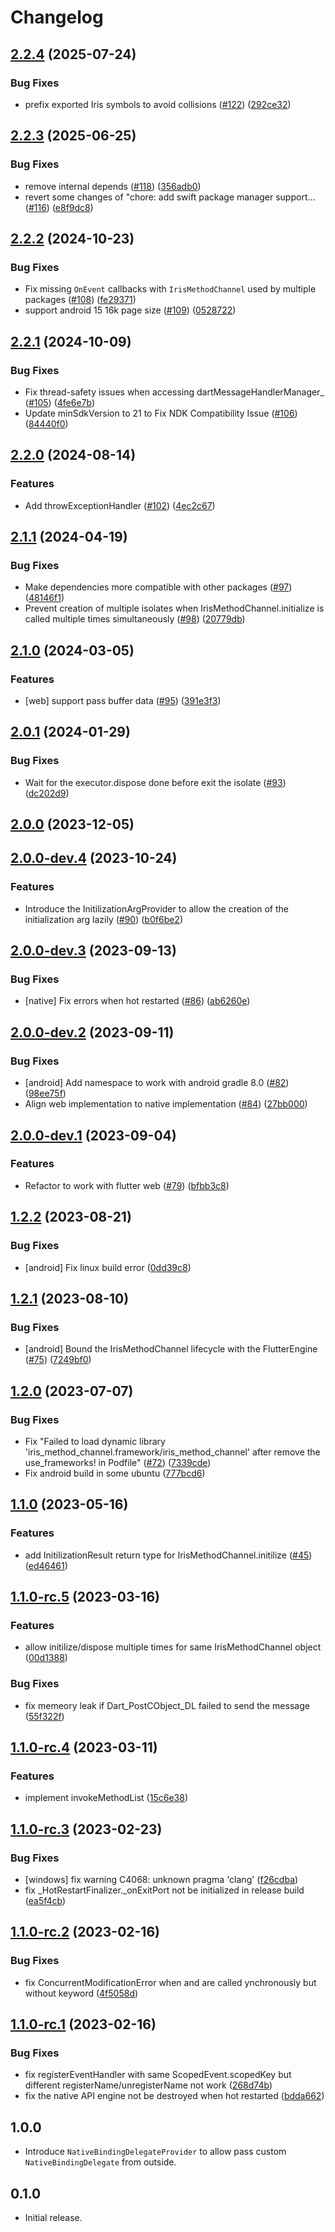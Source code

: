 # Changelog

## [2.2.4](https://github.com/AgoraIO-Extensions/iris_method_channel_flutter/compare/2.2.3...2.2.4) (2025-07-24)

### Bug Fixes

* prefix exported Iris symbols to avoid collisions ([#122](https://github.com/AgoraIO-Extensions/iris_method_channel_flutter/issues/122)) ([292ce32](https://github.com/AgoraIO-Extensions/iris_method_channel_flutter/commit/292ce32edaaf8ad8db9706a7c8bfc7d6ec4f613a))

## [2.2.3](https://github.com/AgoraIO-Extensions/iris_method_channel_flutter/compare/2.2.2...2.2.3) (2025-06-25)

### Bug Fixes

* remove internal depends ([#118](https://github.com/AgoraIO-Extensions/iris_method_channel_flutter/issues/118)) ([356adb0](https://github.com/AgoraIO-Extensions/iris_method_channel_flutter/commit/356adb04a054c1166d4cfc179bb8ba25ce0ee11e))
* revert some changes of "chore: add swift package manager support… ([#116](https://github.com/AgoraIO-Extensions/iris_method_channel_flutter/issues/116)) ([e8f9dc8](https://github.com/AgoraIO-Extensions/iris_method_channel_flutter/commit/e8f9dc8379f31b51a58292736f6328d2a03dbdc9))

## [2.2.2](https://github.com/AgoraIO-Extensions/iris_method_channel_flutter/compare/2.2.1...2.2.2) (2024-10-23)

### Bug Fixes

* Fix missing `OnEvent` callbacks with `IrisMethodChannel` used by multiple packages ([#108](https://github.com/AgoraIO-Extensions/iris_method_channel_flutter/issues/108)) ([fe29371](https://github.com/AgoraIO-Extensions/iris_method_channel_flutter/commit/fe29371f5de619cc4250ccdef7e5ac0a930f3f97))
* support android 15 16k page size ([#109](https://github.com/AgoraIO-Extensions/iris_method_channel_flutter/issues/109)) ([0528722](https://github.com/AgoraIO-Extensions/iris_method_channel_flutter/commit/05287229837ee4ceebb8a8045e0f4acef5f11caa))

## [2.2.1](https://github.com/AgoraIO-Extensions/iris_method_channel_flutter/compare/2.2.0...2.2.1) (2024-10-09)

### Bug Fixes

* Fix thread-safety issues when accessing dartMessageHandlerManager_ ([#105](https://github.com/AgoraIO-Extensions/iris_method_channel_flutter/issues/105)) ([4fe6e7b](https://github.com/AgoraIO-Extensions/iris_method_channel_flutter/commit/4fe6e7b5f881e5edcb305fd83821aa7bc19a932d))
* Update minSdkVersion to 21 to Fix NDK Compatibility Issue ([#106](https://github.com/AgoraIO-Extensions/iris_method_channel_flutter/issues/106)) ([84440f0](https://github.com/AgoraIO-Extensions/iris_method_channel_flutter/commit/84440f0cac78cd5f790c0f0a50b1476b6347090b))

## [2.2.0](https://github.com/AgoraIO-Extensions/iris_method_channel_flutter/compare/2.1.1...2.2.0) (2024-08-14)


### Features

* Add throwExceptionHandler ([#102](https://github.com/AgoraIO-Extensions/iris_method_channel_flutter/issues/102)) ([4ec2c67](https://github.com/AgoraIO-Extensions/iris_method_channel_flutter/commit/4ec2c676d6269784e36da3fa43f7dd90190f2963))

## [2.1.1](https://github.com/AgoraIO-Extensions/iris_method_channel_flutter/compare/2.1.0...2.1.1) (2024-04-19)


### Bug Fixes

* Make dependencies more compatible with other packages ([#97](https://github.com/AgoraIO-Extensions/iris_method_channel_flutter/issues/97)) ([48146f1](https://github.com/AgoraIO-Extensions/iris_method_channel_flutter/commit/48146f1d6c1a765012e87b7dc39ef1939828f1db))
* Prevent creation of multiple isolates when IrisMethodChannel.initialize is called multiple times simultaneously ([#98](https://github.com/AgoraIO-Extensions/iris_method_channel_flutter/issues/98)) ([20779db](https://github.com/AgoraIO-Extensions/iris_method_channel_flutter/commit/20779dbb11a93fdcf090cbd817ccc52d38794f8a))

## [2.1.0](https://github.com/AgoraIO-Extensions/iris_method_channel_flutter/compare/2.0.1...2.1.0) (2024-03-05)


### Features

* [web] support pass buffer data ([#95](https://github.com/AgoraIO-Extensions/iris_method_channel_flutter/issues/95)) ([391e3f3](https://github.com/AgoraIO-Extensions/iris_method_channel_flutter/commit/391e3f3083c84eae8a6f420ef4206dc3e50942ca))

## [2.0.1](https://github.com/AgoraIO-Extensions/iris_method_channel_flutter/compare/2.0.0...2.0.1) (2024-01-29)


### Bug Fixes

* Wait for the executor.dispose done before exit the isolate ([#93](https://github.com/AgoraIO-Extensions/iris_method_channel_flutter/issues/93)) ([dc202d9](https://github.com/AgoraIO-Extensions/iris_method_channel_flutter/commit/dc202d9e537c6cfdc702346f27c09fc2db77c53a))

## [2.0.0](https://github.com/AgoraIO-Extensions/iris_method_channel_flutter/compare/2.0.0-dev.4...2.0.0) (2023-12-05)

## [2.0.0-dev.4](https://github.com/AgoraIO-Extensions/iris_method_channel_flutter/compare/2.0.0-dev.3...2.0.0-dev.4) (2023-10-24)


### Features

* Introduce the InitilizationArgProvider to allow the creation of the initialization arg lazily ([#90](https://github.com/AgoraIO-Extensions/iris_method_channel_flutter/issues/90)) ([b0f6be2](https://github.com/AgoraIO-Extensions/iris_method_channel_flutter/commit/b0f6be203675bdfe89c86c0eb55c20b50519c3b1))

## [2.0.0-dev.3](https://github.com/AgoraIO-Extensions/iris_method_channel_flutter/compare/2.0.0-dev.2...2.0.0-dev.3) (2023-09-13)


### Bug Fixes

* [native] Fix errors when hot restarted ([#86](https://github.com/AgoraIO-Extensions/iris_method_channel_flutter/issues/86)) ([ab6260e](https://github.com/AgoraIO-Extensions/iris_method_channel_flutter/commit/ab6260ee461aa7e4363a993794c0956116a0ad9c))

## [2.0.0-dev.2](https://github.com/AgoraIO-Extensions/iris_method_channel_flutter/compare/2.0.0-dev.1...2.0.0-dev.2) (2023-09-11)


### Bug Fixes

* [android] Add namespace to work with android gradle 8.0 ([#82](https://github.com/AgoraIO-Extensions/iris_method_channel_flutter/issues/82)) ([98ee75f](https://github.com/AgoraIO-Extensions/iris_method_channel_flutter/commit/98ee75f31609ffd77b833a5636f3019b40c2bd39))
* Align web implementation to native implementation ([#84](https://github.com/AgoraIO-Extensions/iris_method_channel_flutter/issues/84)) ([27bb000](https://github.com/AgoraIO-Extensions/iris_method_channel_flutter/commit/27bb000f2b1910484db77571a3728a870c3fe871))

## [2.0.0-dev.1](https://github.com/AgoraIO-Extensions/iris_method_channel_flutter/compare/1.2.2...2.0.0-dev.1) (2023-09-04)


### Features

* Refactor to work with flutter web ([#79](https://github.com/AgoraIO-Extensions/iris_method_channel_flutter/issues/79)) ([bfbb3c8](https://github.com/AgoraIO-Extensions/iris_method_channel_flutter/commit/bfbb3c8525778dd4c64c65dc6287e5e24e52ee50))

## [1.2.2](https://github.com/AgoraIO-Extensions/iris_method_channel_flutter/compare/1.2.1...1.2.2) (2023-08-21)


### Bug Fixes

* [android] Fix linux build error ([0dd39c8](https://github.com/AgoraIO-Extensions/iris_method_channel_flutter/commit/0dd39c847140cf46e92bd34874158052100f67b8))

## [1.2.1](https://github.com/AgoraIO-Extensions/iris_method_channel_flutter/compare/1.2.0...1.2.1) (2023-08-10)


### Bug Fixes

* [android] Bound the IrisMethodChannel lifecycle with the FlutterEngine ([#75](https://github.com/AgoraIO-Extensions/iris_method_channel_flutter/issues/75)) ([7249bf0](https://github.com/AgoraIO-Extensions/iris_method_channel_flutter/commit/7249bf06b794572d405461b3e7c3b2a0d242a017))

## [1.2.0](https://github.com/AgoraIO-Extensions/iris_method_channel_flutter/compare/1.1.0...1.2.0) (2023-07-07)


### Bug Fixes

* Fix "Failed to load dynamic library 'iris_method_channel.framework/iris_method_channel' after remove the use_frameworks! in Podfile" ([#72](https://github.com/AgoraIO-Extensions/iris_method_channel_flutter/issues/72)) ([7339cde](https://github.com/AgoraIO-Extensions/iris_method_channel_flutter/commit/7339cdeebafe2b03658a26339b3442d1d1403ae3))
* Fix android build in some ubuntu ([777bcd6](https://github.com/AgoraIO-Extensions/iris_method_channel_flutter/commit/777bcd646e12b104c7b5d8a9328ff9daae2e6dc2))

## [1.1.0](https://github.com/AgoraIO-Extensions/iris_method_channel_flutter/compare/1.1.0-rc.5...1.1.0) (2023-05-16)


### Features

* add InitilizationResult return type for IrisMethodChannel.initilize ([#45](https://github.com/AgoraIO-Extensions/iris_method_channel_flutter/issues/45)) ([ed46461](https://github.com/AgoraIO-Extensions/iris_method_channel_flutter/commit/ed464616bdf65ccbb9fae1548968a8091200c71b))

## [1.1.0-rc.5](https://github.com/AgoraIO-Extensions/iris_method_channel_flutter/compare/1.1.0-rc.4...1.1.0-rc.5) (2023-03-16)


### Features

* allow initilize/dispose multiple times for same IrisMethodChannel object ([00d1388](https://github.com/AgoraIO-Extensions/iris_method_channel_flutter/commit/00d13889fa39383af86703be1011579dfcc97486))


### Bug Fixes

* fix memeory leak if Dart_PostCObject_DL failed to send the message ([55f322f](https://github.com/AgoraIO-Extensions/iris_method_channel_flutter/commit/55f322fd202c361b4cc78c1fb060109518e918aa))

## [1.1.0-rc.4](https://github.com/AgoraIO-Extensions/iris_method_channel_flutter/compare/1.1.0-rc.3...1.1.0-rc.4) (2023-03-11)


### Features

* implement invokeMethodList ([15c6e38](https://github.com/AgoraIO-Extensions/iris_method_channel_flutter/commit/15c6e3855c1a3bdfbd51101bcbda5a1b36a2c98b))

## [1.1.0-rc.3](https://github.com/AgoraIO-Extensions/iris_method_channel_flutter/compare/1.1.0-rc.2...1.1.0-rc.3) (2023-02-23)


### Bug Fixes

* [windows] fix warning C4068: unknown pragma 'clang' ([f26cdba](https://github.com/AgoraIO-Extensions/iris_method_channel_flutter/commit/f26cdba2bfebcce9f2ed5ce25468aa6427ea400f))
* fix _HotRestartFinalizer._onExitPort not be initialized in release build ([ea5f4cb](https://github.com/AgoraIO-Extensions/iris_method_channel_flutter/commit/ea5f4cbd925e79c229d7f4013cce5d649d256990))

## [1.1.0-rc.2](https://github.com/AgoraIO-Extensions/iris_method_channel_flutter/compare/1.1.0-rc.1...1.1.0-rc.2) (2023-02-16)


### Bug Fixes

* fix ConcurrentModificationError when  and  are called ynchronously but without  keyword ([4f5058d](https://github.com/AgoraIO-Extensions/iris_method_channel_flutter/commit/4f5058d70224c8072cc8706adb4761b28cebd8fc))

## [1.1.0-rc.1](https://github.com/AgoraIO-Extensions/iris_method_channel_flutter/compare/1.0.0...1.1.0-rc.1) (2023-02-16)


### Bug Fixes

* fix registerEventHandler with same ScopedEvent.scopedKey but different registerName/unregisterName not work ([268d74b](https://github.com/AgoraIO-Extensions/iris_method_channel_flutter/commit/268d74b1f1326dd68bc12723859159f43f5b79e6))
* fix the native API engine not be destroyed when hot restarted ([bdda662](https://github.com/AgoraIO-Extensions/iris_method_channel_flutter/commit/bdda6626de1434f5e26d12369d0fc570d7d582a6))

## 1.0.0

* Introduce `NativeBindingDelegateProvider` to allow pass custom `NativeBindingDelegate` from outside.

## 0.1.0

* Initial release.
